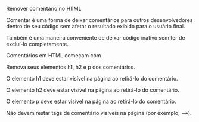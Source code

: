 Remover comentário no HTML

Comentar é uma forma de deixar comentários para outros desenvolvedores dentro de seu código sem afetar o resultado exibido para o usuário final.

Também é uma maneira conveniente de deixar código inativo sem ter de excluí-lo completamente.

Comentários em HTML começam com <!-- e terminam em -->

Remova seus elementos h1, h2 e p dos comentários.

O elemento h1 deve estar visível na página ao retirá-lo do comentário.

O elemento h2 deve estar visível na página ao retirá-lo do comentário.

O elemento p deve estar visível na página ao retirá-lo do comentário.

Não devem restar tags de comentário visíveis na página (por exemplo, -->).